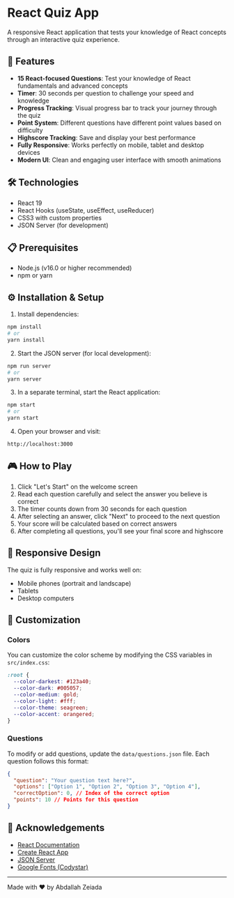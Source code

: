 # React Quiz App

A responsive React application that tests your knowledge of React concepts through an interactive quiz experience.

## 🚀 Features

- **15 React-focused Questions**: Test your knowledge of React fundamentals and advanced concepts
- **Timer**: 30 seconds per question to challenge your speed and knowledge
- **Progress Tracking**: Visual progress bar to track your journey through the quiz
- **Point System**: Different questions have different point values based on difficulty
- **Highscore Tracking**: Save and display your best performance
- **Fully Responsive**: Works perfectly on mobile, tablet and desktop devices
- **Modern UI**: Clean and engaging user interface with smooth animations

## 🛠️ Technologies

- React 19
- React Hooks (useState, useEffect, useReducer)
- CSS3 with custom properties
- JSON Server (for development)

## 📋 Prerequisites

- Node.js (v16.0 or higher recommended)
- npm or yarn

## ⚙️ Installation & Setup

1. Install dependencies:
```bash
npm install
# or
yarn install
```

2. Start the JSON server (for local development):
```bash
npm run server
# or
yarn server
```

3. In a separate terminal, start the React application:
```bash
npm start
# or
yarn start
```

4. Open your browser and visit:
```
http://localhost:3000
```

## 🎮 How to Play

1. Click "Let's Start" on the welcome screen
2. Read each question carefully and select the answer you believe is correct
3. The timer counts down from 30 seconds for each question
4. After selecting an answer, click "Next" to proceed to the next question
5. Your score will be calculated based on correct answers
6. After completing all questions, you'll see your final score and highscore

## 📱 Responsive Design

The quiz is fully responsive and works well on:
- Mobile phones (portrait and landscape)
- Tablets
- Desktop computers

## 🎨 Customization

### Colors

You can customize the color scheme by modifying the CSS variables in `src/index.css`:

```css
:root {
  --color-darkest: #123a40;
  --color-dark: #005057;
  --color-medium: gold;
  --color-light: #fff;
  --color-theme: seagreen;
  --color-accent: orangered;
}
```

### Questions

To modify or add questions, update the `data/questions.json` file. Each question follows this format:

```json
{
  "question": "Your question text here?",
  "options": ["Option 1", "Option 2", "Option 3", "Option 4"],
  "correctOption": 0, // Index of the correct option
  "points": 10 // Points for this question
}
```

## 🙏 Acknowledgements

- [React Documentation](https://react.dev/)
- [Create React App](https://create-react-app.dev/)
- [JSON Server](https://github.com/typicode/json-server)
- [Google Fonts (Codystar)](https://fonts.google.com/specimen/Codystar)

---

Made with ❤️ by Abdallah Zeiada
